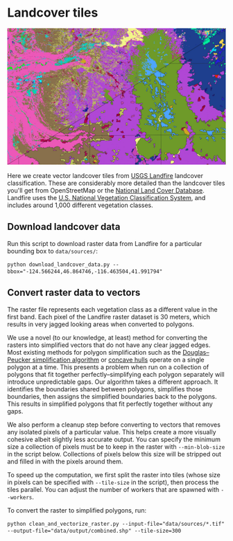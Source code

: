 # Landcover tiles

![Landfire dataset before and after vectorization](landfire.jpg)

Here we create vector landcover tiles from [USGS Landfire](https://landfire.gov/index.php) landcover classification. These are considerably more detailed than the landcover tiles you'll get from OpenStreetMap or the [National Land Cover Database](https://www.usgs.gov/centers/eros/science/national-land-cover-database). Landfire uses the [U.S. National Vegetation Classification System](https://usnvc.org/), and includes around 1,000 different vegetation classes.

## Download landcover data

Run this script to download raster data from Landfire for a particular bounding box to `data/sources/`:

```
python download_landcover_data.py --bbox="-124.566244,46.864746,-116.463504,41.991794"
```

## Convert raster data to vectors

The raster file represents each vegetation class as a different value in the first band. Each pixel of the Landfire raster dataset is 30 meters, which results in very jagged looking areas when converted to polygons.

We use a novel (to our knowledge, at least) method for converting the rasters into simplified vectors that do not have any clear jagged edges. Most existing methods for polygon simplification such as the [Douglas–Peucker simplification algorithm](https://en.wikipedia.org/wiki/Ramer%E2%80%93Douglas%E2%80%93Peucker_algorithm) or [concave hulls](http://lin-ear-th-inking.blogspot.com/2022/04/outer-and-inner-concave-polygon-hulls.html) operate on a single polygon at a time. This presents a problem when run on a collection of polygons that fit together perfectly–simplifying each polygon separately will introduce unpredictable gaps. Our algorithm takes a different approach. It identifies the boundaries shared between polygons, simplifies those boundaries, then assigns the simplified boundaries back to the polygons. This results in simplified polygons that fit perfectly together without any gaps.

We also perform a cleanup step before converting to vectors that removes any isolated pixels of a particular value. This helps create a more visually cohesive albeit slightly less accurate output. You can specify the minimum size a collection of pixels must be to keep in the raster with `--min-blob-size` in the script below. Collections of pixels below this size will be stripped out and filled in with the pixels around them.

To speed up the computation, we first split the raster into tiles (whose size in pixels can be specified with `--tile-size` in the script), then process the tiles parallel. You can adjust the number of workers that are spawned with `--workers`.

To convert the raster to simplified polygons, run:

```
python clean_and_vectorize_raster.py --input-file="data/sources/*.tif" --output-file="data/output/combined.shp" --tile-size=300
```
